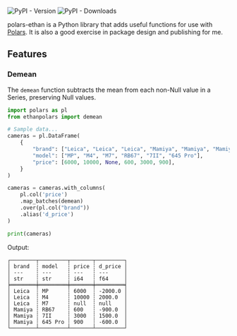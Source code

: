 ![PyPI - Version](https://img.shields.io/pypi/v/polars_ethan)
![PyPI - Downloads](https://img.shields.io/pypi/dm/polars_ethan)

polars-ethan is a Python library that adds useful functions for use with [Polars](https://github.com/pola-rs/polars). It is also a good
exercise in package design and publishing for me.

## Features

### Demean

The `demean` function subtracts the mean from each non-Null value in a Series, preserving Null values.

```python
import polars as pl
from ethanpolars import demean

# Sample data...
cameras = pl.DataFrame(
    {
        "brand": ["Leica", "Leica", "Leica", "Mamiya", "Mamiya", "Mamiya"],
        "model": ["MP", "M4", "M7", "RB67", "7II", "645 Pro"],
        "price": [6000, 10000, None, 600, 3000, 900],
    }
)

cameras = cameras.with_columns(
    pl.col('price')
    .map_batches(demean)
    .over(pl.col("brand"))
    .alias('d_price')
)

print(cameras)
```
Output:
```
┌────────┬─────────┬───────┬─────────┐
│ brand  ┆ model   ┆ price ┆ d_price │
│ ---    ┆ ---     ┆ ---   ┆ ---     │
│ str    ┆ str     ┆ i64   ┆ f64     │
╞════════╪═════════╪═══════╪═════════╡
│ Leica  ┆ MP      ┆ 6000  ┆ -2000.0 │
│ Leica  ┆ M4      ┆ 10000 ┆ 2000.0  │
│ Leica  ┆ M7      ┆ null  ┆ null    │
│ Mamiya ┆ RB67    ┆ 600   ┆ -900.0  │
│ Mamiya ┆ 7II     ┆ 3000  ┆ 1500.0  │
│ Mamiya ┆ 645 Pro ┆ 900   ┆ -600.0  │
└────────┴─────────┴───────┴─────────┘
```
